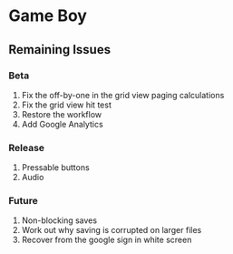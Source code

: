 # Game Boy

## Remaining Issues

### Beta

1. Fix the off-by-one in the grid view paging calculations
2. Fix the grid view hit test
3. Restore the workflow
4. Add Google Analytics

### Release

1. Pressable buttons
2. Audio

### Future

1. Non-blocking saves
2. Work out why saving is corrupted on larger files
3. Recover from the google sign in white screen

